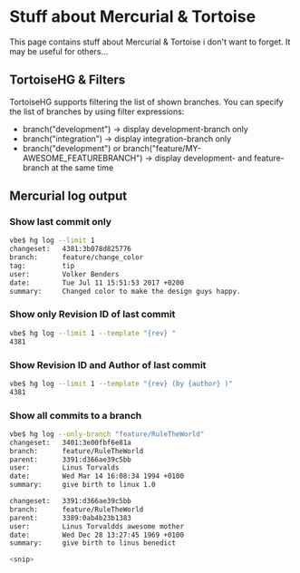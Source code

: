 # Stuff about Mercurial & Tortoise
This page contains stuff about Mercurial & Tortoise i don't want to forget.
It may be useful for others...

## TortoiseHG & Filters
TortoiseHG supports filtering the list of shown branches.
You can specify the list of branches by using filter expressions:
* branch("development") -> display development-branch only
* branch("integration") -> display integration-branch only
* branch("development") or branch("feature/MY-AWESOME_FEATUREBRANCH") -> display development- and feature-branch at the same time

## Mercurial log output
### Show last commit only
```bash
vbe$ hg log --limit 1
changeset:   4381:3b078d825776
branch:      feature/change_color
tag:         tip
user:        Volker Benders
date:        Tue Jul 11 15:51:53 2017 +0200
summary:     Changed color to make the design guys happy.
```

### Show only Revision ID of last commit
```bash
vbe$ hg log --limit 1 --template "{rev} "
4381
```

### Show Revision ID and Author of last commit
```bash
vbe$ hg log --limit 1 --template "{rev} (by {author} )"
4381
```

### Show all commits to a branch
```bash
vbe$ hg log --only-branch "feature/RuleTheWorld"
changeset:   3401:3e00fbf6e81a
branch:      feature/RuleTheWorld
parent:      3391:d366ae39c5bb
user:        Linus Torvalds
date:        Wed Mar 14 16:08:34 1994 +0100
summary:     give birth to linux 1.0

changeset:   3391:d366ae39c5bb
branch:      feature/RuleTheWorld
parent:      3389:0ab4b23b1383
user:        Linus Torvaldds awesome mother
date:        Wed Dec 28 13:27:45 1969 +0100
summary:     give birth to linus benedict

<snip>
```

